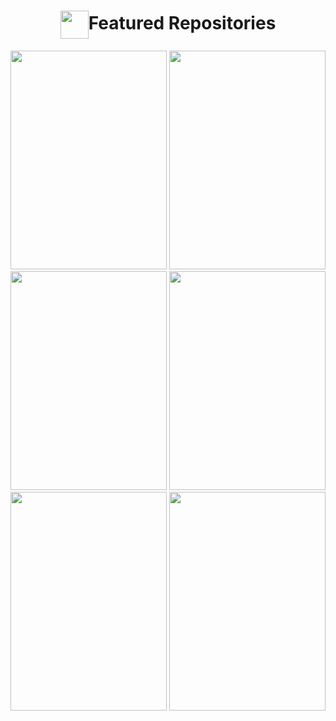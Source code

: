 <!--Welcome Message-->
<div align = center>



<div align="center">
        <h1><img align="center" width="45"
                src="https://emojis.slackmojis.com/emojis/images/1531847048/4223/blob-100.gif?1531847048" />Featured
            Repositories</h1>
        <p align="center">
            <a href="https://github.com/kopildas/furniture">
                <img width="250" height="350" src="https://i.ibb.co/3sH9V4J/benjamin-voros-X63-FTIZFb-Zo-unsplash.jpg" /></a>
            <a href="https://github.com/kopildas/furniture">
                <img width="250" height="350" src="https://i.ibb.co/3sH9V4J/benjamin-voros-X63-FTIZFb-Zo-unsplash.jpg" /></a>
            <a href="https://github.com/kopildas/furniture">
                <img width="250" height="350" src="https://i.ibb.co/3sH9V4J/benjamin-voros-X63-FTIZFb-Zo-unsplash.jpg" /></a>
            <a href="https://github.com/kopildas/furniture">
                <img width="250" height="350" src="https://i.ibb.co/3sH9V4J/benjamin-voros-X63-FTIZFb-Zo-unsplash.jpg" /></a>
            <a href="https://github.com/kopildas/furniture">
                <img width="250" height="350" src="https://i.ibb.co/3sH9V4J/benjamin-voros-X63-FTIZFb-Zo-unsplash.jpg" /></a>
            <a href="https://github.com/kopildas/furniture">
                <img width="250" height="350" src="https://i.ibb.co/3sH9V4J/benjamin-voros-X63-FTIZFb-Zo-unsplash.jpg" /></a>
            <!-- <a href="https://github.com/kopildas/unchat_frontend">
                <img
                    src="https://github-readme-stats.vercel.app/api/pin/?username=kopildas&repo=unchat_frontend&theme=dark" /></a> -->
        </p>
    </div>




</div>

<!-- ![](https://github-readme-stats.vercel.app/api?username=kopildas&theme=onedark&hide_border=false&include_all_commits=true&count_private=true)<br/>
![](https://github-readme-streak-stats.herokuapp.com/?user=kopildas&theme=onedark&hide_border=false)<br/>
![](https://github-readme-stats.vercel.app/api/top-langs/?username=kopildas&theme=onedark&hide_border=false&include_all_commits=true&count_private=true&layout=compact) -->

<!-- Proudly created with GPRM ( https://gprm.itsvg.in )  [![](https://visitcount.itsvg.in/api?id=kopildas&icon=0&color=9)](https://visitcount.itsvg.in) -->

<!-- BLOG-POST-LIST:START -->
<!-- BLOG-POST-LIST:END -->

<!--[website]: -->

<!--[youtube]: https://www.youtube.com/channel/-->
